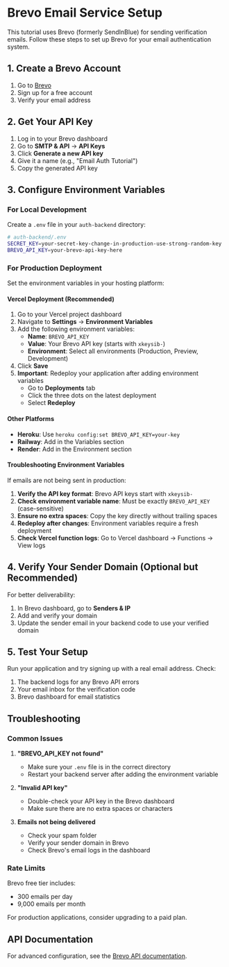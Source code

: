 # Brevo Email Service Setup

This tutorial uses Brevo (formerly SendInBlue) for sending verification emails. Follow these steps to set up Brevo for your email authentication system.

## 1. Create a Brevo Account

1. Go to [Brevo](https://www.brevo.com/)
2. Sign up for a free account
3. Verify your email address

## 2. Get Your API Key

1. Log in to your Brevo dashboard
2. Go to **SMTP & API** → **API Keys**
3. Click **Generate a new API key**
4. Give it a name (e.g., "Email Auth Tutorial")
5. Copy the generated API key

## 3. Configure Environment Variables

### For Local Development

Create a `.env` file in your `auth-backend` directory:

```bash
# auth-backend/.env
SECRET_KEY=your-secret-key-change-in-production-use-strong-random-key
BREVO_API_KEY=your-brevo-api-key-here
```

### For Production Deployment

Set the environment variables in your hosting platform:

#### Vercel Deployment (Recommended)

1. Go to your Vercel project dashboard
2. Navigate to **Settings** → **Environment Variables**
3. Add the following environment variables:
   - **Name**: `BREVO_API_KEY`
   - **Value**: Your Brevo API key (starts with `xkeysib-`)
   - **Environment**: Select all environments (Production, Preview, Development)
4. Click **Save**
5. **Important**: Redeploy your application after adding environment variables
   - Go to **Deployments** tab
   - Click the three dots on the latest deployment
   - Select **Redeploy**

#### Other Platforms

- **Heroku**: Use `heroku config:set BREVO_API_KEY=your-key`
- **Railway**: Add in the Variables section
- **Render**: Add in the Environment section

#### Troubleshooting Environment Variables

If emails are not being sent in production:

1. **Verify the API key format**: Brevo API keys start with `xkeysib-`
2. **Check environment variable name**: Must be exactly `BREVO_API_KEY` (case-sensitive)
3. **Ensure no extra spaces**: Copy the key directly without trailing spaces
4. **Redeploy after changes**: Environment variables require a fresh deployment
5. **Check Vercel function logs**: Go to Vercel dashboard → Functions → View logs

## 4. Verify Your Sender Domain (Optional but Recommended)

For better deliverability:

1. In Brevo dashboard, go to **Senders & IP**
2. Add and verify your domain
3. Update the sender email in your backend code to use your verified domain

## 5. Test Your Setup

Run your application and try signing up with a real email address. Check:

1. The backend logs for any Brevo API errors
2. Your email inbox for the verification code
3. Brevo dashboard for email statistics

## Troubleshooting

### Common Issues

1. **"BREVO_API_KEY not found"**
   - Make sure your `.env` file is in the correct directory
   - Restart your backend server after adding the environment variable

2. **"Invalid API key"**
   - Double-check your API key in the Brevo dashboard
   - Make sure there are no extra spaces or characters

3. **Emails not being delivered**
   - Check your spam folder
   - Verify your sender domain in Brevo
   - Check Brevo's email logs in the dashboard

### Rate Limits

Brevo free tier includes:
- 300 emails per day
- 9,000 emails per month

For production applications, consider upgrading to a paid plan.

## API Documentation

For advanced configuration, see the [Brevo API documentation](https://developers.brevo.com/).
